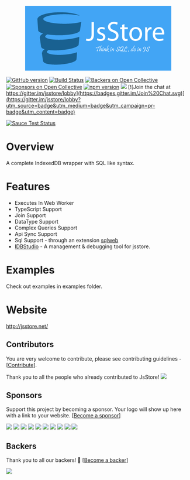 <p align="center"> 
<img src="logos/JsStore_400_177.png">
</p>

[![GitHub version](https://badge.fury.io/gh/ujjwalguptaofficial%2FJsStore.svg)](https://badge.fury.io/gh/ujjwalguptaofficial%2FJsStore)
[![Build Status](https://travis-ci.org/ujjwalguptaofficial/JsStore.svg?branch=master)](https://travis-ci.org/ujjwalguptaofficial/JsStore)
[![Backers on Open Collective](https://opencollective.com/JsStore/backers/badge.svg)](#backers) [![Sponsors on Open Collective](https://opencollective.com/JsStore/sponsors/badge.svg)](#sponsors) [![npm version](https://badge.fury.io/js/jsstore.svg)](https://badge.fury.io/js/jsstore)
[![](https://data.jsdelivr.com/v1/package/npm/jsstore/badge)](https://www.jsdelivr.com/package/npm/jsstore)
[![Join the chat at https://gitter.im/jsstore/lobby](https://badges.gitter.im/Join%20Chat.svg)](https://gitter.im/jsstore/lobby?utm_source=badge&utm_medium=badge&utm_campaign=pr-badge&utm_content=badge)

<!-- [![npm Downloads](https://img.shields.io/npm/dm/jsstore.svg?style=flat-square)](https://npmcharts.com/compare/jsstore?minimal=true) -->

[![Sauce Test Status](https://saucelabs.com/browser-matrix/ujjwalgupta.svg)](https://saucelabs.com/u/ujjwalgupta)

# Overview

A complete IndexedDB wrapper with SQL like syntax.

# Features 

* Executes In Web Worker
* TypeScript Support 
* Join Support
* DataType Support
* Complex Queries Support
* Api Sync Support
* Sql Support - through an extension [sqlweb](https://github.com/ujjwalguptaofficial/sqlweb)
* [IDBStudio](https://github.com/ujjwalguptaofficial/idbstudio) - A management & debugging tool for jsstore.

# Examples

Check out examples in examples folder.

# Website

http://jsstore.net/

## Contributors

You are very welcome to contribute, please see contributing guidelines - [[Contribute](CONTRIBUTING.MD)].

Thank you to all the people who already contributed to JsStore!
<a href="https://github.com/ujjwalguptaofficial/JsStore/graphs/contributors"><img src="https://opencollective.com/JsStore/contributors.svg?width=890&button=false" /></a>

## Sponsors

Support this project by becoming a sponsor. Your logo will show up here with a link to your website. [[Become a sponsor](https://opencollective.com/JsStore#sponsor)]

<a href="https://opencollective.com/JsStore/sponsor/0/website" target="_blank"><img src="https://opencollective.com/JsStore/sponsor/0/avatar.svg"></a>
<a href="https://opencollective.com/JsStore/sponsor/1/website" target="_blank"><img src="https://opencollective.com/JsStore/sponsor/1/avatar.svg"></a>
<a href="https://opencollective.com/JsStore/sponsor/2/website" target="_blank"><img src="https://opencollective.com/JsStore/sponsor/2/avatar.svg"></a>
<a href="https://opencollective.com/JsStore/sponsor/3/website" target="_blank"><img src="https://opencollective.com/JsStore/sponsor/3/avatar.svg"></a>
<a href="https://opencollective.com/JsStore/sponsor/4/website" target="_blank"><img src="https://opencollective.com/JsStore/sponsor/4/avatar.svg"></a>
<a href="https://opencollective.com/JsStore/sponsor/5/website" target="_blank"><img src="https://opencollective.com/JsStore/sponsor/5/avatar.svg"></a>
<a href="https://opencollective.com/JsStore/sponsor/6/website" target="_blank"><img src="https://opencollective.com/JsStore/sponsor/6/avatar.svg"></a>
<a href="https://opencollective.com/JsStore/sponsor/7/website" target="_blank"><img src="https://opencollective.com/JsStore/sponsor/7/avatar.svg"></a>
<a href="https://opencollective.com/JsStore/sponsor/8/website" target="_blank"><img src="https://opencollective.com/JsStore/sponsor/8/avatar.svg"></a>
<a href="https://opencollective.com/JsStore/sponsor/9/website" target="_blank"><img src="https://opencollective.com/JsStore/sponsor/9/avatar.svg"></a>

## Backers

Thank you to all our backers! 🙏 [[Become a backer](https://opencollective.com/JsStore#backer)]

<a href="https://opencollective.com/JsStore#backers" target="_blank"><img src="https://opencollective.com/JsStore/backers.svg?width=890"></a>
